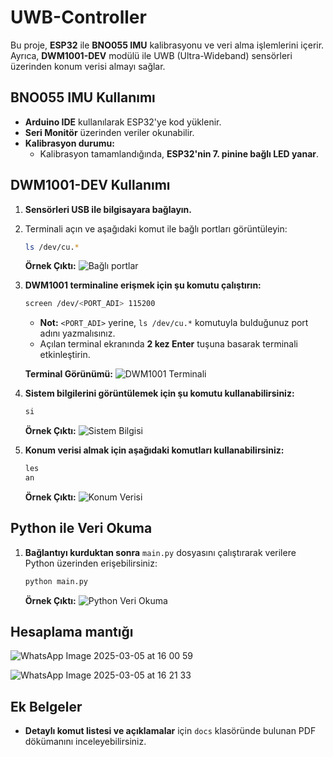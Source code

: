 # UWB-Controller

Bu proje, **ESP32** ile **BNO055 IMU** kalibrasyonu ve veri alma işlemlerini içerir. Ayrıca, **DWM1001-DEV** modülü ile UWB (Ultra-Wideband) sensörleri üzerinden konum verisi almayı sağlar.

## BNO055 IMU Kullanımı

- **Arduino IDE** kullanılarak ESP32'ye kod yüklenir.
- **Seri Monitör** üzerinden veriler okunabilir.
- **Kalibrasyon durumu:** 
  - Kalibrasyon tamamlandığında, **ESP32'nin 7. pinine bağlı LED yanar**.

## DWM1001-DEV Kullanımı

1. **Sensörleri USB ile bilgisayara bağlayın.**
2. Terminali açın ve aşağıdaki komut ile bağlı portları görüntüleyin:

    ```sh
    ls /dev/cu.*
    ```

    **Örnek Çıktı:**
    ![Bağlı portlar](https://github.com/user-attachments/assets/90a5d280-39b1-4cbd-b6be-4e46b90251e7)

3. **DWM1001 terminaline erişmek için şu komutu çalıştırın:**

    ```sh
    screen /dev/<PORT_ADI> 115200
    ```

    - **Not:** `<PORT_ADI>` yerine, `ls /dev/cu.*` komutuyla bulduğunuz port adını yazmalısınız.
    - Açılan terminal ekranında **2 kez Enter** tuşuna basarak terminali etkinleştirin.

    **Terminal Görünümü:**
    ![DWM1001 Terminali](https://github.com/user-attachments/assets/4a3ec7f7-f7f0-4f47-860d-d6ea19d96c37)

4. **Sistem bilgilerini görüntülemek için şu komutu kullanabilirsiniz:**

    ```sh
    si
    ```

    **Örnek Çıktı:**
    ![Sistem Bilgisi](https://github.com/user-attachments/assets/026120e9-d7e5-4bf9-a9e0-cd8e7d94b383)

5. **Konum verisi almak için aşağıdaki komutları kullanabilirsiniz:**

    ```sh
    les
    an
    ```

    **Örnek Çıktı:**
    ![Konum Verisi](https://github.com/user-attachments/assets/959c364c-704a-47a1-8739-789de2988d80)

## Python ile Veri Okuma

1. **Bağlantıyı kurduktan sonra** `main.py` dosyasını çalıştırarak verilere Python üzerinden erişebilirsiniz:

    ```sh
    python main.py
    ```

    **Örnek Çıktı:**
    ![Python Veri Okuma](https://github.com/user-attachments/assets/d52fb6c4-2a7e-4ba4-9e91-7bbdd7a3e4cb)

## Hesaplama mantığı

![WhatsApp Image 2025-03-05 at 16 00 59](https://github.com/user-attachments/assets/79464fec-d253-4942-bee2-ff738814c21c)

![WhatsApp Image 2025-03-05 at 16 21 33](https://github.com/user-attachments/assets/47911923-f27c-4c0d-9eb0-f121dc5f8ce7)


## Ek Belgeler

- **Detaylı komut listesi ve açıklamalar** için `docs` klasöründe bulunan PDF dökümanını inceleyebilirsiniz.
